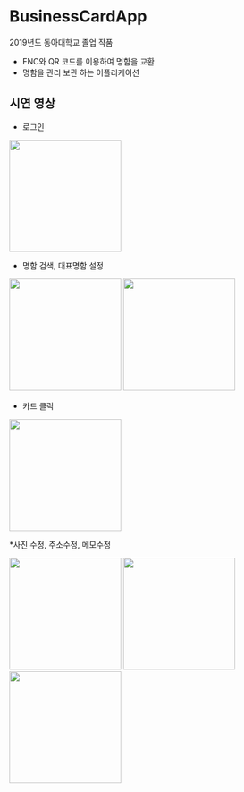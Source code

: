 # BusinessCardApp
2019년도 동아대학교 졸업 작품
 - FNC와 QR 코드를 이용하여 명함을 교환
 - 명함을 관리 보관 하는 어플리케이션
 
## 시연 영상

* 로그인
<image width="200px" height="auto" src="https://user-images.githubusercontent.com/55723654/91384570-e89c7800-e869-11ea-845e-8c3b937535cc.gif" >

* 명함 검색, 대표명함 설정
<div>
<image width="200px" height="auto" src="https://user-images.githubusercontent.com/55723654/91384572-e89c7800-e869-11ea-9685-b36e80f128a0.gif" >
<image width="200px" height="auto" src="https://user-images.githubusercontent.com/55723654/91384574-e9350e80-e869-11ea-8b64-f066c992bd32.gif" >
</div>
 
* 카드 클릭
<image width="200px" height="auto" src="https://user-images.githubusercontent.com/55723654/91384557-e63a1e00-e869-11ea-9062-c4dd2383bea1.gif">
 
*사진 수정, 주소수정, 메모수정
<div>
<image width="200px" height="auto" src="https://user-images.githubusercontent.com/55723654/91384549-e4705a80-e869-11ea-880a-c523a13c3b8c.gif">
<image width="200px" height="auto" src="https://user-images.githubusercontent.com/55723654/91384552-e5a18780-e869-11ea-9ba0-0f170e6ca019.gif">
<image width="200px" height="auto" src="https://user-images.githubusercontent.com/55723654/91384555-e63a1e00-e869-11ea-8050-727bdeeb5bde.gif">
</div>

